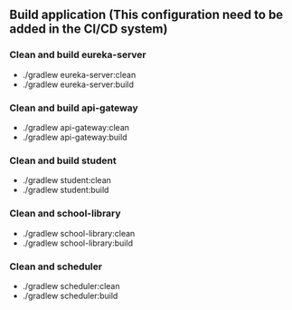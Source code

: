 ## Build application (This configuration need to be added in the CI/CD system)

### Clean and build eureka-server
- ./gradlew eureka-server:clean
- ./gradlew eureka-server:build

### Clean and build api-gateway
- ./gradlew api-gateway:clean 
- ./gradlew api-gateway:build

### Clean and build student
- ./gradlew student:clean
- ./gradlew student:build

### Clean and school-library
- ./gradlew school-library:clean
- ./gradlew school-library:build

### Clean and scheduler
- ./gradlew scheduler:clean
- ./gradlew scheduler:build

